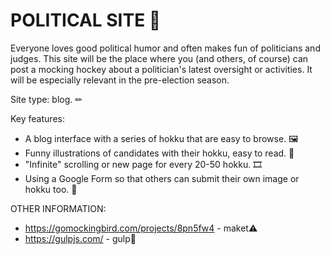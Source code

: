 # POLITICAL SITE 💼

Everyone loves good political humor and often makes fun of politicians and judges. This site will be the place where you (and others, of course) can post a mocking hockey about a politician's latest oversight or activities. It will be especially relevant in the pre-election season.

Site type: blog. ✏

Key features:

- A blog interface with a series of hokku that are easy to browse. 🖼
- Funny illustrations of candidates with their hokku, easy to read. 🎨
- "Infinite" scrolling or new page for every 20-50 hokku. 🎞
- Using a Google Form so that others can submit their own image or hokku too. 🎫




OTHER INFORMATION:
 - https://gomockingbird.com/projects/8pn5fw4 - maket⚠
 - https://gulpjs.com/ - gulp🥤
